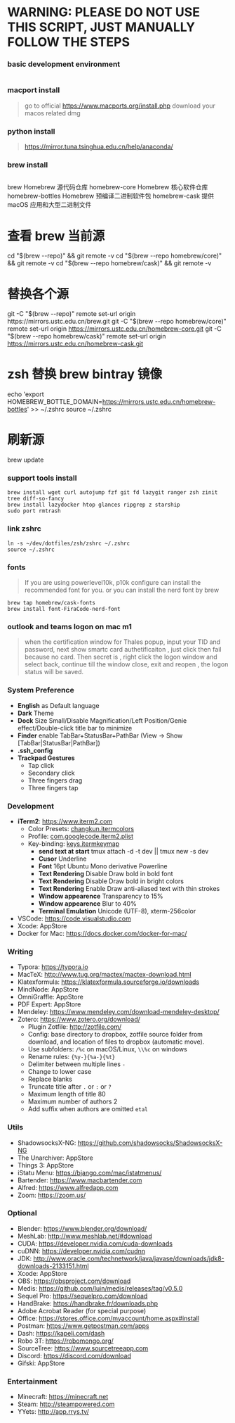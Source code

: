
# WARNING: PLEASE DO NOT USE THIS SCRIPT, JUST MANUALLY FOLLOW THE STEPS

### basic development environment

``` xcode-select --install
```

### macport install
>
> go to official <https://www.macports.org/install.php> download your macos related dmg
>
### python install
>
> <https://mirror.tuna.tsinghua.edu.cn/help/anaconda/>
>

### brew install

```/bin/zsh -c "$(curl -fsSL <https://gitee.com/cunkai/HomebrewCN/raw/master/Homebrew.sh>)"
```
brew               Homebrew 源代码仓库
homebrew-core      Homebrew 核心软件仓库
homebrew-bottles   Homebrew 预编译二进制软件包
homebrew-cask      提供 macOS 应用和大型二进制文件

# 查看 brew 当前源
cd "$(brew --repo)" && git remote -v
cd "$(brew --repo homebrew/core)" && git remote -v
cd "$(brew --repo homebrew/cask)" && git remote -v
# 替换各个源
git -C "$(brew --repo)" remote set-url origin https://mirrors.ustc.edu.cn/brew.git
git -C "$(brew --repo homebrew/core)" remote set-url origin https://mirrors.ustc.edu.cn/homebrew-core.git
git -C "$(brew --repo homebrew/cask)" remote set-url origin https://mirrors.ustc.edu.cn/homebrew-cask.git
# zsh 替换 brew bintray 镜像
echo 'export HOMEBREW_BOTTLE_DOMAIN=https://mirrors.ustc.edu.cn/homebrew-bottles' >> ~/.zshrc
source ~/.zshrc
# 刷新源
brew update


### support tools install

```
brew install wget curl autojump fzf git fd lazygit ranger zsh zinit tree diff-so-fancy 
brew install lazydocker htop glances ripgrep z starship
sudo port rmtrash
```


### link zshrc

```
ln -s ~/dev/dotfiles/zsh/zshrc ~/.zshrc
source ~/.zshrc
```

### fonts
>
> If you are using powerlevel10k, p10k configure can install the recommended font for you.
> or you can install the nerd font by brew

```
brew tap homebrew/cask-fonts
brew install font-FiraCode-nerd-font

```


### outlook and teams logon on mac m1
>
> when the certification window for Thales popup, input your TID and password, next show smartc card authetificaiton ,
> just click then fail because no card. Then secret is , right click the logon window and select back, continue till
> the window close, exit and reopen , the logon status will be saved.

### System Preference

- **English** as Default language
- **Dark** Theme
- **Dock** Size Small/Disable Magnification/Left Position/Genie effect/Double-click title bar to minimize
- **Finder** enable TabBar+StatusBar+PathBar (View -> Show [TabBar|StatusBar|PathBar])
- **.ssh_config**
- **Trackpad Gestures**
  - Tap click
  - Secondary click
  - Three fingers drag
  - Three fingers tap

### Development

- **iTerm2**: <https://www.iterm2.com>
  - Color Presets: [changkun.itermcolors](../iterm2/changkun.itermcolors)
  - Profile: [com.googlecode.iterm2.plist](../iterm2/com.googlecode.iterm2.plist)
  - Key-binding: [keys.itermkeymap](../iterm2/keys.itermkeymap)
    - **send text at start** tmux attach -d -t dev || tmux new -s dev
    - **Cusor** Underline
    - **Font** 16pt Ubuntu Mono derivative Powerline
    - **Text Rendering** Disable Draw bold in bold font
    - **Text Rendering** Disable Draw bold in bright colors
    - **Text Rendering** Enable Draw anti-aliased text with thin strokes
    - **Window appearence** Transparency to 15%
    - **Window appearence** Blur to 40%
    - **Terminal Emulation** Unicode (UTF-8), xterm-256color
- VSCode: <https://code.visualstudio.com>
- Xcode: AppStore
- Docker for Mac: <https://docs.docker.com/docker-for-mac/>

### Writing

- Typora: <https://typora.io>
- MacTeX: <http://www.tug.org/mactex/mactex-download.html>
- Klatexformula: <https://klatexformula.sourceforge.io/downloads>
- MindNode: AppStore
- OmniGraffle: AppStore
- PDF Expert: AppStore
- Mendeley: <https://www.mendeley.com/download-mendeley-desktop/>
- Zotero: <https://www.zotero.org/download/>
  - Plugin Zotfile: <http://zotfile.com/>
  - Config: base directory to dropbox, zotfile source folder from download, and location of files to dropbox (automatic move).
  - Use subfolders: `/%c` on macOS/Linux, `\\%c` on windows
  - Rename rules: `{%y-}{%a-}{%t}`
  - Delimiter between multiple lines `-`
  - Change to lower case
  - Replace blanks
  - Truncate title after `.` or `:` or `?`
  - Maximum length of title 80
  - Maximum number of authors 2
  - Add suffix when authors are omitted `etal`

### Utils

- ShadowsocksX-NG: <https://github.com/shadowsocks/ShadowsocksX-NG>
- The Unarchiver: AppStore
- Things 3: AppStore
- iStatu Menu: <https://bjango.com/mac/istatmenus/>
- Bartender: <https://www.macbartender.com>
- Alfred: <https://www.alfredapp.com>
- Zoom: <https://zoom.us/>

### Optional

- Blender: <https://www.blender.org/download/>
- MeshLab: <http://www.meshlab.net/#download>
- CUDA: <https://developer.nvidia.com/cuda-downloads>
- cuDNN: <https://developer.nvidia.com/cudnn>
- JDK: <http://www.oracle.com/technetwork/java/javase/downloads/jdk8-downloads-2133151.html>
- Xcode: AppStore
- OBS: <https://obsproject.com/download>
- Medis: <https://github.com/luin/medis/releases/tag/v0.5.0>
- Sequel Pro: <https://sequelpro.com/download>
- HandBrake: <https://handbrake.fr/downloads.php>
- Adobe Acrobat Reader (for special purpose)
- Office: <https://stores.office.com/myaccount/home.aspx#install>
- Postman: <https://www.getpostman.com/apps>
- Dash: <https://kapeli.com/dash>
- Robo 3T: <https://robomongo.org/>
- SourceTree: <https://www.sourcetreeapp.com>
- Discord: <https://discord.com/download>
- Gifski: AppStore

### Entertainment

- Minecraft: <https://minecraft.net>
- Steam: <http://steampowered.com>
- YYets: <http://app.rrys.tv/>
